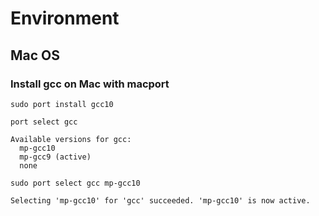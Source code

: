 # Environment

## Mac OS

### Install gcc on Mac with macport

```
sudo port install gcc10
```

```
port select gcc

Available versions for gcc:
  mp-gcc10
  mp-gcc9 (active)
  none

sudo port select gcc mp-gcc10

Selecting 'mp-gcc10' for 'gcc' succeeded. 'mp-gcc10' is now active.
```
